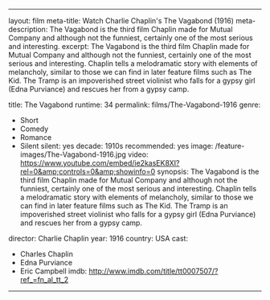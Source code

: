 ---

layout: film
meta-title: Watch Charlie Chaplin's The Vagabond (1916)
meta-description:  The Vagabond is the third film Chaplin made for Mutual Company and although not the funniest, certainly one of the most serious and interesting. 
excerpt: The Vagabond is the third film Chaplin made for Mutual Company and although not the funniest, certainly one of the most serious and interesting. Chaplin tells a melodramatic story with elements of melancholy, similar to those we can find in later feature films such as The Kid. The Tramp is an impoverished street violinist who falls for a gypsy girl (Edna Purviance) and rescues her from a gypsy camp. 

title: The Vagabond
runtime: 34
permalink: films/The-Vagabond-1916
genre:
- Short
- Comedy
- Romance 
- Silent
silent: yes
decade: 1910s
recommended: yes
image: /feature-images/The-Vagabond-1916.jpg
video: https://www.youtube.com/embed/ie2kasEK8XI?rel=0&amp;controls=0&amp;showinfo=0
synopsis: The Vagabond is the third film Chaplin made for Mutual Company and although not the funniest, certainly one of the most serious and interesting. Chaplin tells a melodramatic story with elements of melancholy, similar to those we can find in later feature films such as The Kid. The Tramp is an impoverished street violinist who falls for a gypsy girl (Edna Purviance) and rescues her from a gypsy camp. 

director: Charlie Chaplin
year: 1916
country: USA
cast: 
- Charles Chaplin
- Edna Purviance
- Eric Campbell
imdb: http://www.imdb.com/title/tt0007507/?ref_=fn_al_tt_2

---